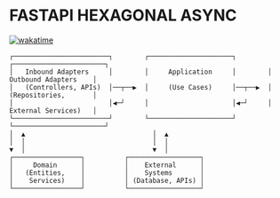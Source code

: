 # FASTAPI HEXAGONAL ASYNC

[![wakatime](https://wakatime.com/badge/user/d8ce363b-6bd3-43fb-a4bf-6c3fc2a9dd90/project/f0110170-9520-4bc3-b502-ce2887746693.svg)](https://wakatime.com/badge/user/d8ce363b-6bd3-43fb-a4bf-6c3fc2a9dd90/project/f0110170-9520-4bc3-b502-ce2887746693)

```plaintext
┌────────────────────────┐        ┌─────────────────────┐        ┌───────────────────────┐
│   Inbound Adapters     │        │     Application     │        │  Outbound Adapters    │
│   (Controllers, APIs)  │──┬──▶  │     (Use Cases)     │──┬──▶  │  (Repositories,       │
│                        │◀─┘     │                     │◀─┘     │  External Services)   │
└────────────────────────┘        └─────────────────────┘        └───────────────────────┘
│  ▲                                │  ▲
│  │                                │  │
▼  │                                ▼  │
┌─────────────────┐          ┌──────────────────┐
│     Domain      │          │    External      │
│   (Entities,    │          │    Systems       │
│    Services)    │          │ (Database, APIs) │
└─────────────────┘          └──────────────────┘
```